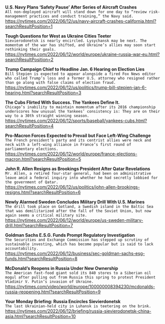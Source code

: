 **U.S. Navy Plans ‘Safety Pause’ After Series of Aircraft Crashes**\
`All non-deployed aircraft will stand down for one day to “review risk-management practices and conduct training,” the Navy said.`\
https://nytimes.com/2022/06/12/us/navy-aircraft-crashes-california.html?searchResultPosition=1

**Tough Questions for West as Ukraine Cities Teeter**\
`Sievierodonetsk is nearly encircled. Lysychansk may be next. The momentum of the war has shifted, and Ukraine’s allies may soon start rethinking their goals.`\
https://nytimes.com/2022/06/12/world/europe/ukraine-russia-war-eu.html?searchResultPosition=2

**Trump Campaign Chief to Headline Jan. 6 Hearing on Election Lies**\
`Bill Stepien is expected to appear alongside a fired Fox News editor who called Trump’s loss and a former U.S. attorney who resigned rather than go along with false claims of election fraud.`\
https://nytimes.com/2022/06/12/us/politics/trump-bill-stepien-jan-6-hearing.html?searchResultPosition=3

**The Cubs Flirted With Success. The Yankees Define It.**\
`Chicago’s inability to maintain momentum after its 2016 championship underscores how unusual the Yankees’ consistency is: They are on their way to a 30th straight winning season.`\
https://nytimes.com/2022/06/12/sports/baseball/yankees-cubs.html?searchResultPosition=4

**Pro-Macron Forces Expected to Prevail but Face Left-Wing Challenge**\
`The French president’s party and its centrist allies were neck and neck with a left-wing alliance in France’s first round of parliamentary elections.`\
https://nytimes.com/2022/06/12/world/europe/france-elections-macron.html?searchResultPosition=5

**John R. Allen Resigns as Brookings President After Qatar Revelations**\
`Mr. Allen, a retired four-star general, had been on administrative leave amid a federal inquiry into whether he had secretly lobbied for the government of Qatar.`\
https://nytimes.com/2022/06/12/us/politics/john-allen-brookings-resigns.html?searchResultPosition=6

**Newly Alarmed Sweden Concludes Military Drill With U.S. Marines**\
`The drill took place on Gotland, a Swedish island in the Baltic Sea that was demilitarized after the fall of the Soviet Union, but now again seems a critical military site.`\
https://nytimes.com/2022/06/12/world/europe/us-sweden-military-drill.html?searchResultPosition=7

**Goldman Sachs E.S.G. Funds Prompt Regulatory Investigation**\
`The Securities and Exchange Commission has stepped up scrutiny of sustainable investing, which has become popular but is said to lack accountability.`\
https://nytimes.com/2022/06/12/business/sec-goldman-sachs-esg-funds.html?searchResultPosition=8

**McDonald’s Reopens in Russia Under New Ownership**\
`The American fast-food giant sold its 840 stores to a Siberian oil mogul after pulling out from Russia this spring to protest President Vladimir V. Putin’s invasion of Ukraine.`\
https://nytimes.com/video/world/europe/100000008394230/mcdonalds-russia-reopening.html?searchResultPosition=9

**Your Monday Briefing: Russia Encircles Sievierdonetsk**\
`The last Ukrainian-held city in Luhansk is teetering on the brink.`\
https://nytimes.com/2022/06/12/briefing/russia-sievierodonetsk-china-asia.html?searchResultPosition=10

